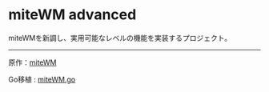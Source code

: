 # miteWM advanced

miteWMを新調し、実用可能なレベルの機能を実装するプロジェクト。
___

原作：[miteWM](https://github.com/Perukii/miteWM.git)

Go移植 : [miteWM.go](https://github.com/makutamoto/miteWM.go)